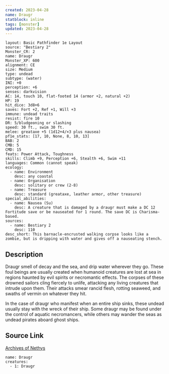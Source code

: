 ```yaml
---
created: 2023-04-28
name: Draugr
statblock: inline
tags: [monster]
updated: 2023-04-28
---
```

```statblock
layout: Basic Pathfinder 1e Layout
source: "Bestiary 2"
Monster_CR: 2
name: Draugr
Monster_XP: 600
alignment: CE
size: Medium
type: undead
subtype: (water)
INI: +0
perception: +6
senses: darkvision
AC: 14, touch 10, flat-footed 14 (armor +2, natural +2)
HP: 19
hit_dice: 3d8+6
saves: Fort +2, Ref +1, Will +3
immune: undead traits
resist: fire 10
DR: 5/bludgeoning or slashing
speed: 30 ft., swim 30 ft.
melee: greataxe +5 (1d12+4/×3 plus nausea)
pf1e_stats: [17, 10, None, 8, 10, 13]
BAB: 2
CMB: 5
CMD: 15
feats: Power Attack, Toughness
skills: Climb +9, Perception +6, Stealth +6, Swim +11
languages: Common (cannot speak)
ecology:
  - name: Environment
    desc: any coastal
  - name: Organisation
    desc: solitary or crew (2-8)
  - name: Treasure
    desc: standard (greataxe, leather armor, other treasure)
special_abilities:
  - name: Nausea (Su)
    desc: A creature that is damaged by a draugr must make a DC 12 Fortitude save or be nauseated for 1 round. The save DC is Charisma-based.
sources:
  - name: Bestiary 2
    desc: 110
desc_short: This barnacle-encrusted walking corpse looks like a zombie, but is dripping with water and gives off a nauseating stench. 
```
## Description
Draugr smell of decay and the sea, and drip water wherever they go. These foul beings are usually created when humanoid creatures are lost at sea in regions haunted by evil spirits or necromantic effects. The corpses of these drowned sailors cling fiercely to unlife, attacking any living creatures that intrude upon them. Their attacks smear rancid flesh, rotting seaweed, and swaths of vermin on whatever they hit. 

In the case of draugr who manifest when an entire ship sinks, these undead usually stay with the wreck of their ship. Some draugr may be found under the control of aquatic necromancers, while others may wander the seas as undead pirates aboard ghost ships.
## Source Link
[Archives of Nethys](https://aonprd.com/MonsterDisplay.aspx?ItemName=Draugr)
```encounter-table
name: Draugr
creatures:
  - 1: Draugr
```
